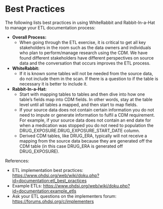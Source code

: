 
# Best Practices
The following lists best practices in using WhiteRabbit and Rabbit-In-a-Hat to manage your ETL documentation process:
  * **Overall Process:**
    * When going through the ETL exercise, it is critical to get all key stakeholders in the room such as the data owners and individuals who plan to perform/manage research using the CDM. We have found different stakeholders have different perspectives on source data and the conversation that occurs improves the ETL process.
  * **WhiteRabbit:**
    * If it is known some tables will not be needed from the source data, do not include them in the scan. If there is a question to if the table is necessary it is better to include it.
  * **Rabbit-In-a-Hat:**
    * Start with mapping tables to tables and then dive into how one table’s fields map into CDM fields. In other words, stay at the table level until all tables a mapped, and then start to map fields.
    * If your source data does not contain certain information you do not need to impute or generate information to fulfil a CDM requirement. For example, if your source data does not contain an end date for when a medication was stopped you do not need to population the DRUG_EXPOSURE.DRUG_EXPOSURE_START_DATE column.
    * Derived CDM tables, like DRUG_ERA, typically will not receive a mapping from the source data because they are generated off the CDM table (in this case DRUG_ERA is generated off DRUG_EXPOSURE).

References:
* ETL implementation best practices: https://www.ohdsi.org/web/wiki/doku.php?id=documentation:etl_best_practices
* Example ETLs: https://www.ohdsi.org/web/wiki/doku.php?id=documentation:example_etls
* Ask your ETL questions on the implementers forum: https://forums.ohdsi.org/c/implementers
